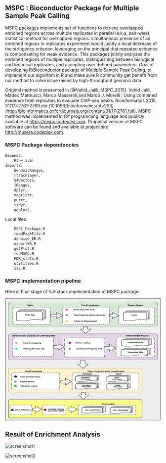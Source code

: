 ## MSPC : Bioconductor Package for Multiple Sample Peak Calling

MSPC packages implements set of functions to retrieve overlapped enriched regions across 
multiple replicates in parallel (a.k.a, pair-wise), statistical method for overlapped regions.
simultaneous presence of an enriched regions in replicates experiment would justify a local 
decrease of the stringency criterion, leveraging on the principal that repeated evidence is
compensating for weak evidence. This packages jointly analyzes the enriched regions of multiple
replicates, distinguishing between biological and technical replicates, and accepting user defined
parameters. Goal of developing R/Bioconductor package of Multiple Sample Peak Calling, to implement 
our algorithm in R and make sure R community get benefit from our method to solve issue raised by
high-throughput genomic data. 

Original method is presented in [@Vahid_Jalili_MSPC_2015]. Vahid Jalili, Matteo Matteucci, 
Marco Masseroli,and Marco J. Morelli : Using combined evidence from replicates to evaluate 
ChIP-seq peaks. Bioinformatics 2015, 31(17):2761-2769.doi:[10.1093/bioinformatics/btv293]
(http://bioinformatics.oxfordjournals.org/content/31/17/2761.full). MSPC method was 
implemented in C# programming language and publicly available at https://mspc.codeplex.com. 
Graphical version of MSPC software can be found and available at project site http://musera.codeplex.com.

### MSPC Package dependencies

```
Depends:
    R(>= 3.6)
Imports:
    GenomicRanges,
    rtracklayer,
    S4Vectors,
    IRanges,
    dplyr,
    magrittr,
    purrr,
    tidyr,
    ggplot2
```

Local files:

```
    MSPC_Package.R
    readPeakFile.R
    denoise_ER.R
    exportER.R
    getPlot.R
    runMSPC.R
    FDR_stats.R
    utilities.R
    zzz.R

```
### MSPC implementation pipeline
Here is final stage of full-stack implementation of MSPC package:

![screenshot1](output/package_pipeline.jpg)

## Result of Enrichment Analysis

![screenshot1](app_images/crime&realEstate.PNG)

![screenshot2](app_images/all_crime_viz.PNG)
